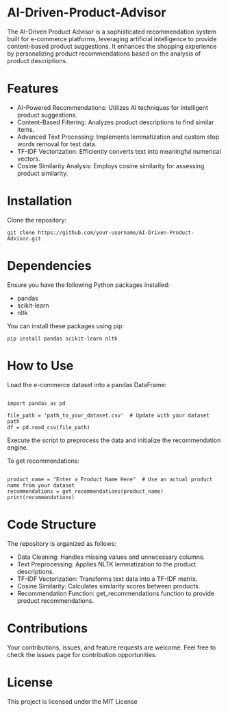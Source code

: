 # AI-Driven-Product-Advisor

The AI-Driven Product Advisor is a sophisticated recommendation system built for e-commerce platforms, leveraging artificial intelligence to provide content-based product suggestions. It enhances the shopping experience by personalizing product recommendations based on the analysis of product descriptions.

# Features

- AI-Powered Recommendations: Utilizes AI techniques for intelligent product suggestions.
- Content-Based Filtering: Analyzes product descriptions to find similar items.
- Advanced Text Processing: Implements lemmatization and custom stop words removal for text data.
- TF-IDF Vectorization: Efficiently converts text into meaningful numerical vectors.
- Cosine Similarity Analysis: Employs cosine similarity for assessing product similarity.

# Installation
Clone the repository:

<pre lang="no-highlight"><code>git clone https://github.com/your-username/AI-Driven-Product-Advisor.git</code></pre>


# Dependencies
Ensure you have the following Python packages installed:

- pandas
- scikit-learn
- nltk

You can install these packages using pip:

<pre lang="no-highlight"><code>pip install pandas scikit-learn nltk</code></pre>

# How to Use
Load the e-commerce dataset into a pandas DataFrame:
<pre lang="no-highlight"><code>
import pandas as pd

file_path = 'path_to_your_dataset.csv'  # Update with your dataset path
df = pd.read_csv(file_path)
</code></pre>

Execute the script to preprocess the data and initialize the recommendation engine.

To get recommendations:
<pre lang="no-highlight"><code>
product_name = "Enter a Product Name Here"  # Use an actual product name from your dataset
recommendations = get_recommendations(product_name)
print(recommendations)
</code></pre>

# Code Structure
The repository is organized as follows:

- Data Cleaning: Handles missing values and unnecessary columns.
- Text Preprocessing: Applies NLTK lemmatization to the product descriptions.
- TF-IDF Vectorization: Transforms text data into a TF-IDF matrix.
- Cosine Similarity: Calculates similarity scores between products.
- Recommendation Function: get_recommendations function to provide product recommendations.

# Contributions
Your contributions, issues, and feature requests are welcome. Feel free to check the issues page for contribution opportunities.

# License
This project is licensed under the MIT License
